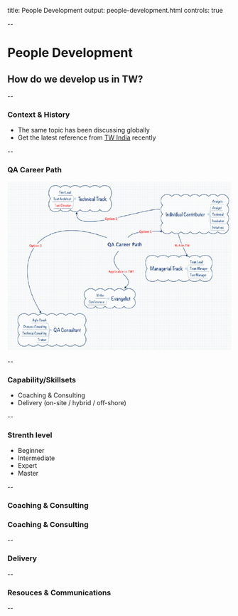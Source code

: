 title: People Development
output: people-development.html
controls: true

--

# People Development
## How do we develop us in TW?

--

### Context & History

- The same topic has been discussing globally
- Get the latest reference from [TW India](https://my.thoughtworks.com/message/240728#240728) recently

--

### QA Career Path

![QA in TW](img/qa-career.png)

--

### Capability/Skillsets

- Coaching & Consulting
- Delivery (on-site / hybrid / off-shore)

--

### Strenth level

- Beginner
- Intermediate
- Expert
- Master

--

### Coaching & Consulting
### Coaching & Consulting

--

### Delivery

--

### Resouces & Communications

--

